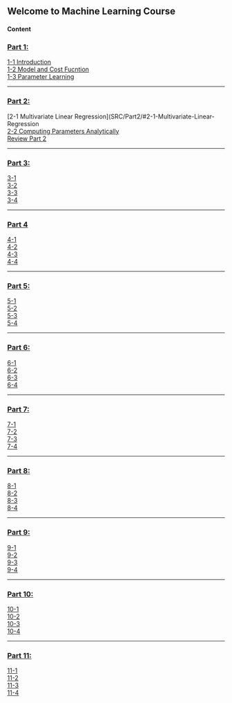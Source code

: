 ## Welcome to Machine Learning Course

#### Content

### [Part 1:](SRC/Part1)  
[1-1 Introduction](SRC/Part1/#1-1-Introduction)  
[1-2 Model and Cost Fucntion](SRC/Part1/#1-2-Model-and-Cost-Fucntion)  
[1-3 Parameter Learning](SRC/Part1/#1-3-Parameter-Learning)   

---
### [Part 2:](SRC/Part2)  
[2-1 Multivariate Linear Regression](SRC/Part2/#2-1-Multivariate-Linear-Regression  
[2-2 Computing Parameters Analytically](SRC/Part2/#2-2-Computing-Parameters-Analytically)  
[Review Part 2](SRC/Part2/#Review-Part-2)  

---	
### [Part 3:](SRC/Part3)  
[3-1 ]()  
[3-2 ]()  
[3-3 ]()  
[3-4 ]()   

---	 
### [Part 4](SRC/Part4)
[4-1 ]()  
[4-2 ]()  
[4-3 ]()  
[4-4 ]()    

---	
### [Part 5:](SRC/Part5)  
[5-1 ]()  
[5-2 ]()  
[5-3 ]()  
[5-4 ]()     

---	
### [Part 6:](SRC/Part6)  
[6-1 ]()   
[6-2 ]()  
[6-3 ]()  
[6-4 ]()     

---
### [Part 7:](SRC/Part7)  
[7-1 ]()  
[7-2 ]()  
[7-3 ]()  
[7-4 ]()     

---
### [Part 8:](SRC/Part8)  
[8-1 ]()  
[8-2 ]()  
[8-3 ]()  
[8-4 ]()   

---		
### [Part 9:](SRC/Part9)  
[9-1 ]()  
[9-2 ]()  
[9-3 ]()  
[9-4 ]()   

---	
### [Part 10:](SRC/Part10)  
[10-1 ]()  
[10-2 ]()  
[10-3 ]()  
[10-4 ]()   

---	
### [Part 11:](SRC/Part11/Untitled8.ipynb)  
[11-1 ]()  
[11-2 ]()  
[11-3 ]()  
[11-4 ]()   

